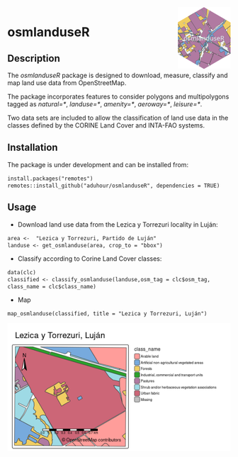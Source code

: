 <img src="man/figures/logo.png" align="right" height="139" alt="" />

# osmlanduseR

## Description

The *osmlanduseR* package is designed to download, measure, 
classify and map land use data from OpenStreetMap.

The package incorporates features to consider polygons
and multipolygons tagged as _natural=\*_, _landuse=\*_, _amenity=\*_,
_aeroway=\*_, _leisure=\*_.

Two data sets are included to allow the classification of land use data in
the classes defined by the CORINE Land Cover and INTA-FAO systems.


## Installation

The package is under development and can be installed from:

```
install.packages("remotes")
remotes::install_github("aduhour/osmlanduseR", dependencies = TRUE)
```

## Usage

- Download land use data from the Lezica y Torrezuri locality in Luján:

```
area <-  "Lezica y Torrezuri, Partido de Luján"
landuse <- get_osmlanduse(area, crop_to = "bbox")
```


- Classify according to Corine Land Cover classes: 

```
data(clc)
classified <- classify_osmlanduse(landuse,osm_tag = clc$osm_tag,
class_name = clc$class_name)
```

- Map

```
map_osmlanduse(classified, title = "Lezica y Torrezuri, Luján")
```

![](img/lezicamap.png )
